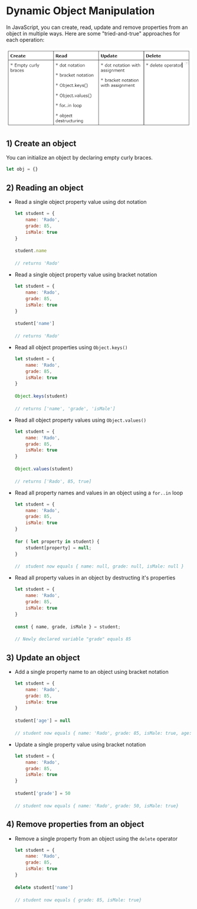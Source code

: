 # Dynamic Object Manipulation

In JavaScript, you can create, read, update and remove properties from an object in multiple ways. Here are some "tried-and-true" approaches for each operation:

![object-manipulation](./media/object-manipulation.png)

## 1) Create an object

You can initialize an object by declaring empty curly braces.

```js
let obj = {}
```

## 2) Reading an object

* Read a single object property value using dot notation

    ```js
    let student = {
        name: 'Rado',
        grade: 85,
        isMale: true
    }
    
    student.name

    // returns 'Rado'
    ```

* Read a single object property value using bracket notation

    ```js
    let student = {
        name: 'Rado',
        grade: 85,
        isMale: true
    }
    
    student['name']
    
    // returns 'Rado'
    ```

* Read all object properties using `Object.keys()`

    ```js
    let student = {
        name: 'Rado',
        grade: 85,
        isMale: true
    }

    Object.keys(student)
    
    // returns ['name', 'grade', 'isMale']
    ```

* Read all object property values using `Object.values()`

    ```js
    let student = {
        name: 'Rado',
        grade: 85,
        isMale: true
    }

    Object.values(student)
    
    // returns ['Rado', 85, true]
    ```

* Read all property names and values in an object using a `for..in` loop

    ```js
    let student = {
        name: 'Rado',
        grade: 85,
        isMale: true
    }

    for ( let property in student) {
        student[property] = null;
    }

    //  student now equals { name: null, grade: null, isMale: null }
    ```

* Read all property values in an object by destructing it's properties

    ```js
    let student = {
        name: 'Rado',
        grade: 85,
        isMale: true
    }

    const { name, grade, isMale } = student;

    // Newly declared variable "grade" equals 85
    ```

## 3) Update an object

* Add a single property name to an object using bracket notation

    ```js
    let student = {
        name: 'Rado',
        grade: 85,
        isMale: true
    }

    student['age'] = null

    // student now equals { name: 'Rado', grade: 85, isMale: true, age: null }
    ```

* Update a single property value using bracket notation

    ```js
    let student = {
        name: 'Rado',
        grade: 85,
        isMale: true
    }

    student['grade'] = 50

    // student now equals { name: 'Rado', grade: 50, isMale: true}
    ```

## 4) Remove properties from an object

* Remove a single property from an object using the `delete` operator

    ```js
    let student = {
        name: 'Rado',
        grade: 85,
        isMale: true
    }

    delete student['name']

    // student now equals { grade: 85, isMale: true}
    ```
